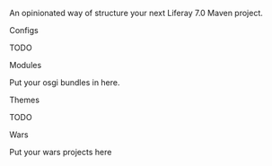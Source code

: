 An opinionated way of structure your next Liferay 7.0 Maven project.

Configs

TODO

Modules

Put your osgi bundles in here.

Themes

TODO

Wars

Put your wars projects here
